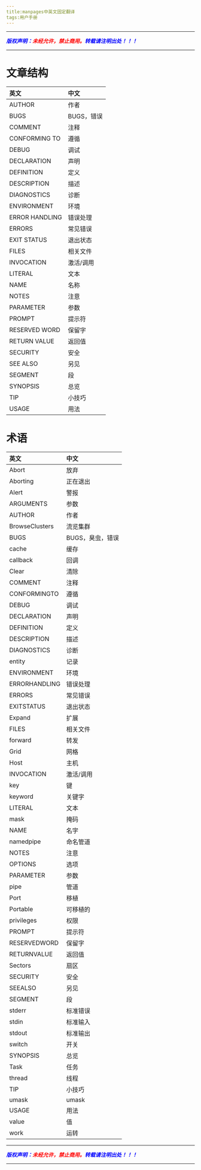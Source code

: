 ```yaml
---
title:manpages中英文固定翻译
tags:用户手册
---
```



------

***<font color=blue>版权声明：</font><font color=red>未经允许，禁止商用。</font><font color=blue>转载请注明出处！！！</font>***

------
# 文章结构
|英文|中文|
|:--|:--|
|AUTHOR|作者|
|BUGS|BUGS，错误|
|COMMENT|注释|
|CONFORMING TO|遵循|
|DEBUG|调试|
|DECLARATION|声明|
|DEFINITION|定义|
|DESCRIPTION|描述|
|DIAGNOSTICS|诊断|
|ENVIRONMENT|环境|
|ERROR HANDLING|错误处理|
|ERRORS|常见错误|
|EXIT STATUS|退出状态|
|FILES|相关文件|
|INVOCATION|激活/调用|
|LITERAL|文本|
|NAME|名称|
|NOTES|注意|
|PARAMETER|参数|
|PROMPT|提示符|
|RESERVED WORD|保留字|
|RETURN VALUE|返回值|
|SECURITY|安全|
|SEE ALSO|另见|
|SEGMENT|段|
|SYNOPSIS|总览|
|TIP|小技巧|
|USAGE|用法|
# 术语
|英文|中文|
|:--|:--|
|Abort|放弃|
|Aborting|正在退出|
|Alert|警报|
|ARGUMENTS|参数|
|AUTHOR|作者|
|BrowseClusters|流览集群|
|BUGS|BUGS，臭虫，错误|
|cache|缓存|
|callback|回调|
|Clear|清除|
|COMMENT|注释|
|CONFORMINGTO|遵循|
|DEBUG|调试|
|DECLARATION|声明|
|DEFINITION|定义|
|DESCRIPTION|描述|
|DIAGNOSTICS|诊断|
|entity|记录|
|ENVIRONMENT|环境|
|ERRORHANDLING|错误处理|
|ERRORS|常见错误|
|EXITSTATUS|退出状态|
|Expand|扩展|
|FILES|相关文件|
|forward|转发|
|Grid|网格|
|Host|主机|
|INVOCATION|激活/调用|
|key|键|
|keyword|关键字|
|LITERAL|文本|
|mask|掩码|
|NAME|名字|
|namedpipe|命名管道|
|NOTES|注意|
|OPTIONS|选项|
|PARAMETER|参数|
|pipe|管道|
|Port|移植|
|Portable|可移植的|
|privileges|权限|
|PROMPT|提示符|
|RESERVEDWORD|保留字|
|RETURNVALUE|返回值|
|Sectors|扇区|
|SECURITY|安全|
|SEEALSO|另见|
|SEGMENT|段|
|stderr|标准错误|
|stdin|标准输入|
|stdout|标准输出|
|switch|开关|
|SYNOPSIS|总览|
|Task|任务|
|thread|线程|
|TIP|小技巧|
|umask|umask|
|USAGE|用法|
|value|值|
|work|运转|

------

***<font color=blue>版权声明：</font><font color=red>未经允许，禁止商用。</font><font color=blue>转载请注明出处！！！</font>***

------
